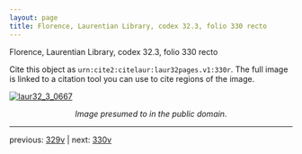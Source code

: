 ```yaml
---
layout: page
title: Florence, Laurentian Library, codex 32.3, folio 330 recto
---
```


Florence, Laurentian Library, codex 32.3, folio 330 recto

Cite this object as `urn:cite2:citelaur:laur32pages.v1:330r`.  The full image is linked to a citation tool you can use to cite regions of the image.

[![laur32_3_0667](http://www.homermultitext.org/iipsrv?IIIF=/project/homer/pyramidal/deepzoom/citelaur/laur32imgs/v1/laur32_3_0667.tif/full/800,/0/default.jpg)](http://www.homermultitext.org/ict2/?urn=urn:cite2:citelaur:laur32imgs.v1:laur32_3_0667) 

<p style="text-align: center; font-style: italic;">Image presumed to in the public domain.</p>

---

previous: [329v](../329v/) | next: [330v](../330v/)